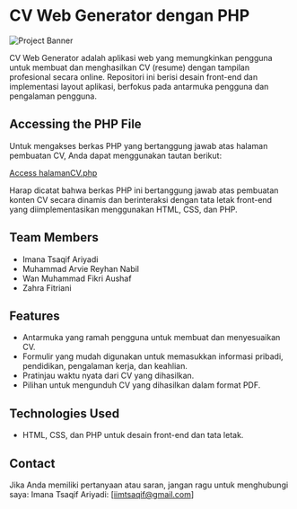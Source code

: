 # CV Web Generator dengan PHP

![Project Banner](https://github.com/imanatsaqif/Tugas_CV_basisdata_PHP/blob/main/joao-ferrao-4YzrcDNcRVg-unsplash.jpg)

CV Web Generator adalah aplikasi web yang memungkinkan pengguna untuk membuat dan menghasilkan CV (resume) dengan tampilan profesional secara online. Repositori ini berisi desain front-end dan implementasi layout aplikasi, berfokus pada antarmuka pengguna dan pengalaman pengguna.

## Accessing the PHP File

Untuk mengakses berkas PHP yang bertanggung jawab atas halaman pembuatan CV, Anda dapat menggunakan tautan berikut:

[Access halamanCV.php](https://github.com/imanatsaqif/Tugas_CV_basisdata_PHP/blob/main/halamanCV.php)

Harap dicatat bahwa berkas PHP ini bertanggung jawab atas pembuatan konten CV secara dinamis dan berinteraksi dengan tata letak front-end yang diimplementasikan menggunakan HTML, CSS, dan PHP.

## Team Members

- Imana Tsaqif Ariyadi
- Muhammad Arvie Reyhan Nabil
- Wan Muhammad Fikri Aushaf
- Zahra Fitriani

## Features

- Antarmuka yang ramah pengguna untuk membuat dan menyesuaikan CV.
- Formulir yang mudah digunakan untuk memasukkan informasi pribadi, pendidikan, pengalaman kerja, dan keahlian.
- Pratinjau waktu nyata dari CV yang dihasilkan.
- Pilihan untuk mengunduh CV yang dihasilkan dalam format PDF.

## Technologies Used

- HTML, CSS, dan PHP untuk desain front-end dan tata letak.

## Contact

Jika Anda memiliki pertanyaan atau saran, jangan ragu untuk menghubungi saya:
Imana Tsaqif Ariyadi: [iimtsaqif@gmail.com]
